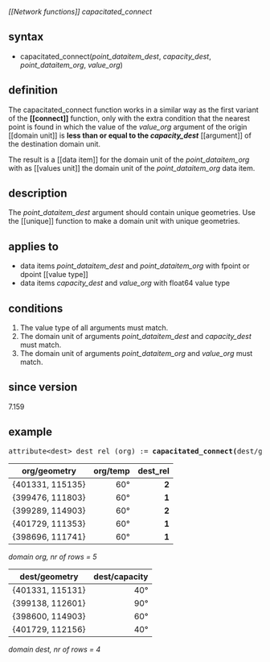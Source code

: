 *[[Network functions]] capacitated_connect*

## syntax

- capacitated_connect(*point_dataitem_dest*, *capacity_dest*, *point_dataitem_org*, *value_org*)

## definition

The capacitated_connect function works in a similar way as the first variant of the **[[connect]]** function, only with the extra condition that the nearest point is found in which the value of the *value_org* argument of the origin [[domain unit]] is **less than or equal to the *capacity_dest*** [[argument]] of the destination domain unit.

The result is a [[data item]] for the domain unit of the *point_dataitem_org* with as [[values unit]] the domain unit of the *point_dataitem_org* data item.

## description

The *point_dataitem_dest* argument should contain unique geometries. Use the [[unique]] function to make a domain unit with unique geometries.

## applies to

- data items *point_dataitem_dest* and *point_dataitem_org* with fpoint or dpoint [[value type]]
- data items *capacity_dest* and *value_org* with float64 value type

## conditions

1. The value type of all arguments must match.
2. The domain unit of arguments *point_dataitem_dest* and *capacity_dest* must match.
3. The domain unit of arguments *point_dataitem_org* and *value_org* must match.

## since version

7.159

## example
<pre>
attribute&lt;dest&gt; dest_rel (org) := <B>capacitated_connect(</B>dest/geometry, dest/capacity, org/geometry, org/temp<B>)</B>;
</pre>

| org/geometry     | org/temp | **dest_rel** |
|------------------|---------:|-------------:|
| {401331, 115135} | 60°      | **2**        |
| {399476, 111803} | 60°      | **1**        |
| {399289, 114903} | 60°      | **2**        |
| {401729, 111353} | 60°      | **1**        |
| {398696, 111741} | 60°      | **1**        |

*domain org, nr of rows = 5*

| dest/geometry    | dest/capacity |
|------------------|--------------:|
| {401331, 115131} | 40°           |
| {399138, 112601} | 90°           |
| {398600, 114903} | 60°           |
| {401729, 112156} | 40°           |

*domain dest, nr of rows = 4*

